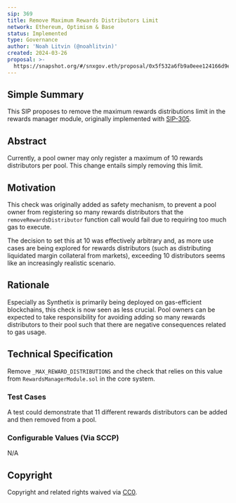 ```yaml
---
sip: 369
title: Remove Maximum Rewards Distributors Limit
network: Ethereum, Optimism & Base
status: Implemented
type: Governance
author: 'Noah Litvin (@noahlitvin)'
created: 2024-03-26
proposal: >-
  https://snapshot.org/#/snxgov.eth/proposal/0x5f532a6fb9a0eee124166d9ef723812f11c9b78b86075ca7d6e70953d99881b4
---
```


<!--You can leave these HTML comments in your merged SIP and delete the visible duplicate text guides, they will not appear and may be helpful to refer to if you edit it again. This is the suggested template for new SIPs. Note that an SIP number will be assigned by an editor. When opening a pull request to submit your SIP, please use an abbreviated title in the filename, `sip-draft_title_abbrev.md`. The title should be 44 characters or less.-->

## Simple Summary

<!--"If you can't explain it simply, you don't understand it well enough." Simply describe the outcome the proposed changes intends to achieve. This should be non-technical and accessible to a casual community member.-->

This SIP proposes to remove the maximum rewards distributions limit in the rewards manager module, originally implemented with [SIP-305](https://sips.synthetix.io/sips/sip-305/).

## Abstract

<!--A short (~200 word) description of the proposed change, the abstract should clearly describe the proposed change. This is what *will* be done if the SIP is implemented, not *why* it should be done or *how* it will be done. If the SIP proposes deploying a new contract, write, "we propose to deploy a new contract that will do x".-->

Currently, a pool owner may only register a maximum of 10 rewards distributors per pool. This change entails simply removing this limit.

## Motivation

<!--This is the problem statement. This is the *why* of the SIP. It should clearly explain *why* the current state of the protocol is inadequate.  It is critical that you explain *why* the change is needed, if the SIP proposes changing how something is calculated, you must address *why* the current calculation is inaccurate or wrong. This is not the place to describe how the SIP will address the issue!-->

This check was originally added as safety mechanism, to prevent a pool owner from registering so many rewards distributors that the `removeRewardsDistributor` function call would fail due to requiring too much gas to execute.

The decision to set this at 10 was effectively arbitrary and, as more use cases are being explored for rewards distributors (such as distributing liquidated margin collateral from markets), exceeding 10 distributors seems like an increasingly realistic scenario.

## Rationale

<!--This is where you explain the reasoning behind how you propose to solve the problem. Why did you propose to implement the change in this way, what were the considerations and trade-offs. The rationale fleshes out what motivated the design and why particular design decisions were made. It should describe alternate designs that were considered and related work. The rationale may also provide evidence of consensus within the community, and should discuss important objections or concerns raised during discussion.-->

Especially as Synthetix is primarily being deployed on gas-efficient blockchains, this check is now seen as less crucial. Pool owners can be expected to take responsibility for avoiding adding so many rewards distributors to their pool such that there are negative consequences related to gas usage.

## Technical Specification

<!--The technical specification should outline the public API of the changes proposed. That is, changes to any of the interfaces Synthetix currently exposes or the creations of new ones.-->

Remove `_MAX_REWARD_DISTRIBUTIONS` and the check that relies on this value from `RewardsManagerModule.sol` in the core system.

### Test Cases

<!--Test cases for an implementation are mandatory for SIPs but can be included with the implementation..-->

A test could demonstrate that 11 different rewards distributors can be added and then removed from a pool.

### Configurable Values (Via SCCP)

<!--Please list all values configurable via SCCP under this implementation.-->

N/A

## Copyright

Copyright and related rights waived via [CC0](https://creativecommons.org/publicdomain/zero/1.0/).
